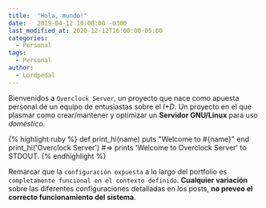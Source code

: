```yaml
---
title:  "Hola, mundo!"
date:   2019-04-12 10:00:00 -0300
last_modified_at: 2020-12-12T16:00:00-05:00
categories:
  - Personal
tags:
  - Personal
author:
  - Lordpedal
---
```


Bienvenidos a `Overclock Server`, un proyecto que nace como apuesta personal de un equipo de entusiastas sobre el *I+D*.
Un proyecto en el que plasmar como crear/mantener y optimizar un **Servidor GNU/Linux** para uso *doméstico*.

{% highlight ruby %}
def print_hi(name)
  puts "Welcome to #{name}"
end
print_hi('Overclock Server')
#=> prints 'Welcome to Overclock Server' to STDOUT.
{% endhighlight %}

Remarcar que la `configuración expuesta` a lo largo del portfolio es `completamente funcional en el contexto definido`. **Cualquier variación** sobre las diferentes configuraciones detalladas en los posts, **no preveo el correcto funcionamiento del sistema**.
